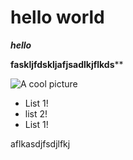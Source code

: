 
# hello world

***hello***

**faskljfdskljafjsadlkjflkds****

![A cool picture](https://catpics.com/cat1)

* List 1!
* list 2!
* List 1!

aflkasdjfsdjlfkj